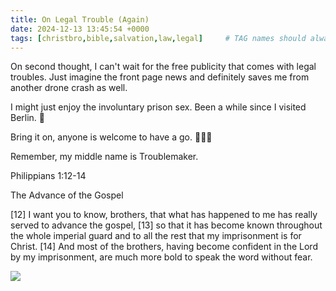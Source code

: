 ```yaml
---
title: On Legal Trouble (Again)
date: 2024-12-13 13:45:54 +0000
tags: [christbro,bible,salvation,law,legal]     # TAG names should always be lowercase
---
```


On second thought, I can't wait for the free publicity that comes with legal troubles. Just imagine the front page news and definitely saves me from another drone crash as well.

I might just enjoy the involuntary prison sex. Been a while since I visited Berlin. 🥹

Bring it on, anyone is welcome to have a go. 🙏🫶😘

Remember, my middle name is Troublemaker.

Philippians 1:12-14

The Advance of the Gospel

[12] I want you to know, brothers, that what has happened to me has really served to advance the gospel, [13] so that it has become known throughout the whole imperial guard and to all the rest that my imprisonment is for Christ. [14] And most of the brothers, having become confident in the Lord by my imprisonment, are much more bold to speak the word without fear.

![](/b688f895fbb661e84e5f644013c4b03a.jpeg)